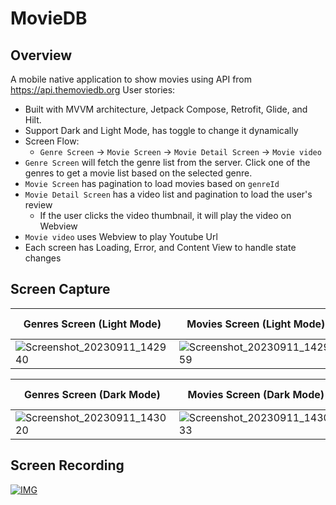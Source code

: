 # MovieDB

## Overview
A mobile native application to show movies using API from https://api.themoviedb.org User stories:

- Built with MVVM architecture, Jetpack Compose, Retrofit, Glide, and Hilt.
- Support Dark and Light Mode, has toggle to change it dynamically
- Screen Flow:
     - `Genre Screen` -> `Movie Screen` -> `Movie Detail Screen` -> `Movie video`
- `Genre Screen` will fetch the genre list from the server. Click one of the genres to get a movie list based on the selected genre. 
- `Movie Screen` has pagination to load movies based on `genreId`
- `Movie Detail Screen` has a video list and pagination to load the user's review
     - If the user clicks the video thumbnail, it will play the video on Webview 
- `Movie video` uses Webview to play Youtube Url
- Each screen has Loading, Error, and Content View to handle state changes


## Screen Capture
| Genres Screen (Light Mode) | Movies Screen (Light Mode) | Movie Detail Screen (Light Mode) |
| ------ | ------ | ------ |
| ![Screenshot_20230911_142940](https://gitlab.com/raya.wahyu.anggara/MovieDB/uploads/274f8213553222e3c705214b2129569f/Screenshot_20230911_143009.png) |  ![Screenshot_20230911_142959](https://gitlab.com/raya.wahyu.anggara/MovieDB/uploads/72ac8842976d695630943d0fdd3c8fb4/Screenshot_20230911_142959.png)      | ![Screenshot_20230911_143009](https://gitlab.com/raya.wahyu.anggara/MovieDB/uploads/6be5864c7902cb399186705816a243db/Screenshot_20230911_142940.png) |

| Genres Screen (Dark Mode) | Movies Screen (Dark Mode) | Movie Detail Screen (Dark Mode) |
| ------ | ------ | ------ |
| ![Screenshot_20230911_143020](https://gitlab.com/raya.wahyu.anggara/MovieDB/uploads/89f760fe54247286ec6cbe40676d1c92/Screenshot_20230911_143020.png) | ![Screenshot_20230911_143033](https://gitlab.com/raya.wahyu.anggara/MovieDB/uploads/fc64a6d4f0d561a16f42bb4373dbd83b/Screenshot_20230911_143033.png) | ![Screenshot_20230911_143054](https://gitlab.com/raya.wahyu.anggara/MovieDB/uploads/0fbd50b7f64fc425b0bc3638c6553056/Screenshot_20230911_143054.png)|

## Screen Recording
[![IMG](https://img.youtube.com/vi/EH8WX1jP0sU/0.jpg)](https://youtu.be/EH8WX1jP0sU)
